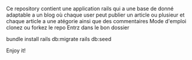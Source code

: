 Ce repository contient une application rails  qui a une base de donné  adaptable a un blog où chaque user peut publier un article ou plusieur  et chaque article  a une atégorie ainsi que des commentaires
Mode d'emploi
clonez ou forkez le repo 
Entrz dans le bon dossier 


bundle install
rails db:migrate
rails db:seed

Enjoy it!
